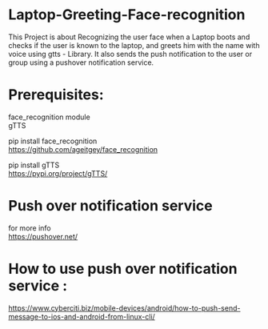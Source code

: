 # Laptop-Greeting-Face-recognition
This Project is about Recognizing the user face when a Laptop boots and checks if the user is known to the laptop, and greets him with the name with voice using gtts - Library. It also sends the push notification to the user or group using a pushover notification service.


# Prerequisites:

face_recognition module  
gTTS

pip install face_recognition  
https://github.com/ageitgey/face_recognition  

pip install gTTS  
https://pypi.org/project/gTTS/  

# Push over notification service  
for more info  
https://pushover.net/  
  
# How to use push over notification service :   
https://www.cyberciti.biz/mobile-devices/android/how-to-push-send-message-to-ios-and-android-from-linux-cli/




